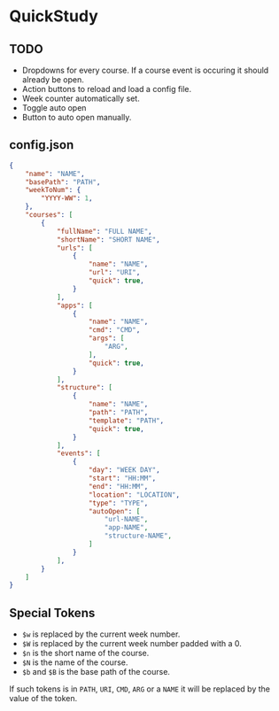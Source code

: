 # QuickStudy

## TODO
- Dropdowns for every course. If a course event is occuring it should already be open.
- Action buttons to reload and load a config file.
- Week counter automatically set.
- Toggle auto open
- Button to auto open manually.

## config.json

```json
{
    "name": "NAME",
    "basePath": "PATH",
    "weekToNum": {
        "YYYY-WW": 1,
    },
    "courses": [
        {
            "fullName": "FULL NAME",
            "shortName": "SHORT NAME",
            "urls": [
                {
                    "name": "NAME",
                    "url": "URI",
                    "quick": true,
                }
            ],
            "apps": [
                {
                    "name": "NAME",
                    "cmd": "CMD",
                    "args": [
                        "ARG",
                    ],
                    "quick": true,
                }
            ],
            "structure": [
                {
                    "name": "NAME",
                    "path": "PATH",
                    "template": "PATH",
                    "quick": true,
                }
            ],
            "events": [
                {
                    "day": "WEEK DAY",
                    "start": "HH:MM",
                    "end": "HH:MM",
                    "location": "LOCATION",
                    "type": "TYPE",
                    "autoOpen": [
                        "url-NAME",
                        "app-NAME",
                        "structure-NAME",
                    ]
                }
            ],
        }
    ]
}
```

## Special Tokens
- `$w` is replaced by the current week number.
- `$W` is replaced by the current week number padded with a 0.
- `$n` is the short name of the course.
- `$N` is the name of the course.
- `$b` and `$B` is the base path of the course.

If such tokens is in `PATH`, `URI`, `CMD`, `ARG` or a `NAME` it will be replaced by the value of the token.